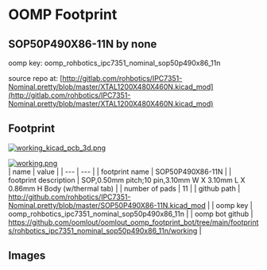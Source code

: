 # OOMP Footprint  
## SOP50P490X86-11N  by none  
  
oomp key: oomp_rohbotics_ipc7351_nominal_sop50p490x86_11n  
  
source repo at: [http://gitlab.com/rohbotics/IPC7351-Nominal.pretty/blob/master/XTAL1200X480X460N.kicad_mod](http://gitlab.com/rohbotics/IPC7351-Nominal.pretty/blob/master/XTAL1200X480X460N.kicad_mod)  
## Footprint  
  
[![working_kicad_pcb_3d.png](working_kicad_pcb_3d_600.png)](working_kicad_pcb_3d.png)  
  
[![working.png](working_600.png)](working.png)  
| name | value | 
| --- | --- | 
| footprint name | SOP50P490X86-11N | 
| footprint description | SOP,0.50mm pitch;10 pin,3.10mm W X 3.10mm L X 0.86mm H Body (w/thermal tab) | 
| number of pads | 11 | 
| github path | http://github.com/rohbotics/IPC7351-Nominal.pretty/blob/master/SOP50P490X86-11N.kicad_mod | 
| oomp key | oomp_rohbotics_ipc7351_nominal_sop50p490x86_11n | 
| oomp bot github | https://github.com/oomlout/oomlout_oomp_footprint_bot/tree/main/footprints/rohbotics_ipc7351_nominal_sop50p490x86_11n/working | 
## Images  
